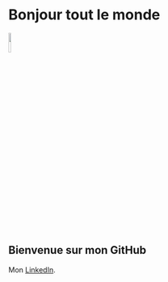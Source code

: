 # Bonjour tout le monde

<img width="10%" src="https://static-cdn.jtvnw.net/emoticons/v1/921885/3.0">

## Bienvenue sur mon GitHub

Mon [LinkedIn](https://www.linkedin.com/in/augustin-devaux-96997890/).
